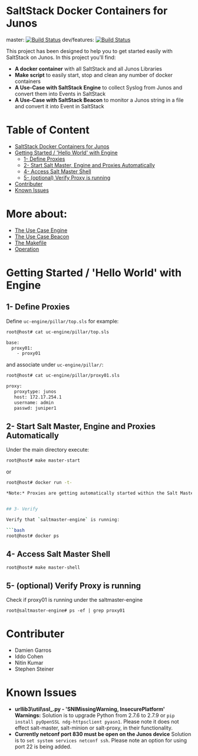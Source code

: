 # SaltStack Docker Containers for Junos

master: [![Build Status](https://travis-ci.org/Juniper/docker-saltstack-junos.svg?branch=master)](https://travis-ci.org/Juniper/docker-saltstack-junos) 
dev/features: [![Build Status](https://travis-ci.org/iddocohen/docker-saltstack-junos.svg?branch=master)](https://travis-ci.org/iddocohen/docker-saltstack-junos)

This project has been designed to help you to get started easily with SaltStack on Junos.
In this project you'll find:
- **A docker container** with all SaltStack and all Junos Libraries
- **Make script** to easily start, stop and clean any number of docker containers
- **A Use-Case with SaltStack Engine** to collect Syslog from Junos and convert them into Events in SaltStack
- **A Use-Case with SaltStack Beacon** to monitor a Junos string in a file and convert it into Event in SaltStack

# Table of Content
   * [SaltStack Docker Containers for Junos](#saltstack-docker-containers-for-junos)
   * [Getting Started / 'Hello World' with Engine](#getting-started--hello-world-with-engine)
      * [1- Define Proxies](#1--define-proxies)
      * [2- Start Salt Master, Engine and Proxies Automatically](#2--start-salt-master-engine-and-proxies-automatically)
      * [4- Access Salt Master Shell](#4--access-salt-master-shell)
      * [5- (optional) Verify Proxy is running](#5--optional-verify-proxy-is-running)
   * [Contributer](#contributer)
   * [Known Issues](#known-issues)

# More about:
   * [The Use Case Engine](uc-engine/README.md)
   * [The Use Case Beacon](uc-beacon/README.md)
   * [The Makefile](docs/MAKEFILE.md)
   * [Operation](docs/OPERATION.md)

# Getting Started / 'Hello World' with Engine

## 1- Define Proxies

Define `uc-engine/pillar/top.sls` for example: 

```bash
root@host# cat uc-engine/pillar/top.sls

base:
  proxy01:
    - proxy01
```

and associate  under `uc-engine/pillar/`:

```bash
root@host# cat uc-engine/pillar/proxy01.sls

proxy:
   proxytype: junos
   host: 172.17.254.1
   username: admin
   passwd: juniper1
```

## 2- Start Salt Master, Engine and Proxies Automatically 

Under the main directory execute:

```bash
root@host# make master-start
```

or

```bash
root@host# docker run -t-

*Note:* Proxies are getting automatically started within the Salt Master Engine


## 3- Verify

Verify that `saltmaster-engine` is running:

```bash
root@host# docker ps 
```

## 4- Access Salt Master Shell

```
root@host# make master-shell
```

## 5- (optional) Verify Proxy is running

Check if proxy01 is running under the saltmaster-engine
```
root@saltmaster-engine# ps -ef | grep proxy01
```

# Contributer

- Damien Garros
- Iddo Cohen
- Nitin Kumar
- Stephen Steiner 

# Known Issues

- **urllib3\util\ssl_.py - 'SNIMissingWarning, InsecurePlatform' Warnings:** Solution is to upgrade Python from 2.7.6 to 2.7.9 or ```pip install pyOpenSSL ndg-httpsclient pyasn1```. Please note it does not effect salt-master, salt-minion or salt-proxy, in their functionality. 
- **Currently netconf port 830 must be open on the Junos device** Solution is to ```set system services netconf ssh```. Please note an option for using port 22 is being added.


